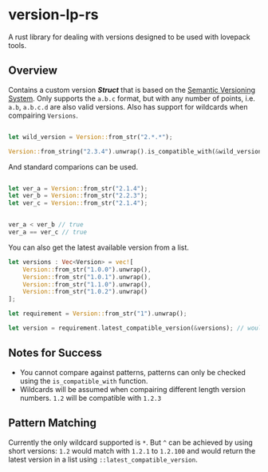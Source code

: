 # version-lp-rs
A rust library for dealing with versions designed to be used with lovepack tools.

## Overview
Contains a custom version ***Struct*** that is based on the [Semantic Versioning System](https://semver.org/). Only supports the `a.b.c` format, but with any number of points, i.e. `a.b`, `a.b.c.d` are also valid versions. Also has support for wildcards when compairing `Versions`.

```rust

let wild_version = Version::from_str("2.*.*");

Version::from_string("2.3.4").unwrap().is_compatible_with(&wild_version) // will return true

```

And standard comparions can be used.

```rust

let ver_a = Version::from_str("2.1.4");
let ver_b = Version::from_str("2.2.3");
let ver_c = Version::from_str("2.1.4");


ver_a < ver_b // true
ver_a == ver_c // true

```

You can also get the latest available version from a list.

```rust
let versions : Vec<Version> = vec![
    Version::from_str("1.0.0").unwrap(),
    Version::from_str("1.0.1").unwrap(),
    Version::from_str("1.1.0").unwrap(),
    Version::from_str("1.0.2").unwrap()
];

let requirement = Version::from_str("1").unwrap();

let version = requirement.latest_compatible_version(&versions); // would be Version (1.1.0)

```

## Notes for Success
- You cannot compare against patterns, patterns can only be checked using the `is_compatible_with` function.
- Wildcards will be assumed when compairing different length version numbers. `1.2` will be compatible with `1.2.3`

## Pattern Matching
Currently the only wildcard supported is `*`. But `^` can be achieved by using short versions: `1.2` would match with `1.2.1` to `1.2.100` and would return the latest version in a list using `::latest_compatible_version`.